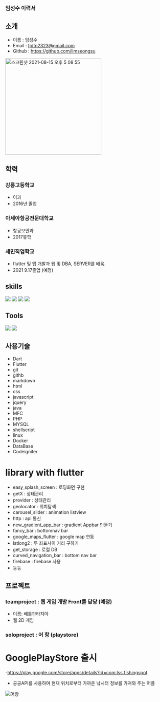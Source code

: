 ### 임성수 이력서

## 소개

* 이름 : 임성수
* Email : tjdtn2323@gmail.com 
* Github : https://github.com/limseongsu
<img width="300" height="300" alt="스크린샷 2021-08-15 오후 5 08 55" src="https://user-images.githubusercontent.com/79133729/129471674-f27a6474-3448-46d1-9764-b3f8fb65786e.png">

## 학력
### 강릉고등학교
- 이과 
- 2016년 졸업

### 아세아항공전문대학교
- 항공보안과
- 2017휴학
 
### 세민직업학교
- flutter 및 앱 개발과 웹 및 DBA, SERVER를 배움.
- 2021 9.17졸업 (예정)
  
## skills
<p>
  <img src="https://img.shields.io/badge/Android-3DDC84?style=flat-square&logo=Android&logoColor=white"/>
  <img src="https://img.shields.io/badge/iOS-000000?style=flat-square&logo=iOS&logoColor=white"/>
  <img src="https://img.shields.io/badge/Flutter-02569B?style=flat-square&logo=Flutter&logoColor=white"/>
  <img src="https://img.shields.io/badge/Java-007396?style=flat-square&logo=Java&logoColor=white"/>

</p>

## Tools
<p>
  <img src="https://img.shields.io/badge/Firebase-FFCA28?style=flat-square&logo=Firebase&logoColor=black"/>
  <img src="https://img.shields.io/badge/Git-F05032?style=flat-square&logo=Git&logoColor=white"/>
</p>

## 사용기술
- Dart
- Flutter
- git
- githb
- markdown
- html
- css
- javascript
- jquery
- java
- MFC
- PHP
- MYSQL
- shellscript
- linux
- Docker
- DataBase
- Codeigniter

# library with flutter
- easy_splash_screen : 로딩화면 구현
- getX : 상태관리
- provider : 상태관리
- geolocator : 위치탐색
- carousel_slider : animation listview
- http : api 통신
- new_gradient_app_bar : gradient Appbar 만들기
- fancy_bar : bottomnav bar 
- google_maps_flutter : google map 연동
- latlong2 : 두 좌표사이 거리 구하기
- get_storage : 로컬 DB
- curved_navigation_bar : bottom nav bar
- firebase : firebase 사용
- 등등


## 프로젝트
### teamproject : 웹 게임 개발 Front를 담당 (예정)
- 이름: 배틀판타지아 
- 웹 2D 게임 
### soloproject : 어 항 (playstore)
# GooglePlayStore 출시
-https://play.google.com/store/apps/details?id=com.lss.fishingspot
- 공공API를 사용하여 현재 위치로부터 가까운 낚시터 정보를 가져와 주는 어플

![어항](https://user-images.githubusercontent.com/79133729/129472947-21e5b785-3b8b-4698-9888-53dadaa526ea.gif)

